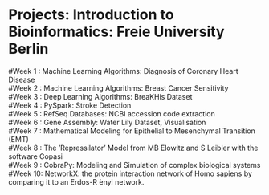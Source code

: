 # Projects: Introduction to Bioinformatics: Freie University Berlin
#Week 1 : Machine Learning Algorithms: Diagnosis of Coronary Heart Disease \
#Week 2 : Machine Learning Algorithms: Breast Cancer Sensitivity \
#Week 3 : Deep Learning Algorithms: BreaKHis Dataset \
#Week 4 : PySpark: Stroke Detection \
#Week 5 : RefSeq Databases: NCBI accession code extraction \
#Week 6 : Gene Assembly: Water Lily Dataset, Visualisation \
#Week 7 : Mathematical Modeling for Epithelial to Mesenchymal Transition (EMT) \
#Week 8 : The ’Repressilator’ Model from MB Elowitz and S Leibler with the software Copasi \
#Week 9 : CobraPy: Modeling and Simulation of complex biological systems \
#Week 10: NetworkX: the protein interaction network of Homo sapiens by comparing it to an Erdos-R ́enyi network. 
